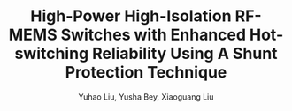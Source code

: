 ---
type: article
title: High-Power High-Isolation RF-MEMS Switches with Enhanced Hot-switching Reliability Using A Shunt Protection Technique
author: Yuhao Liu, Yusha Bey, Xiaoguang Liu
journal: IEEE Transactions on Microwave Theory and Techniques Applications
volume: 
number: 
year: 2017
month: 
doi: 
pages:
publisher:
booktitle: 
note: Accepted
sort_key: 201705
bib_key: yhliu2017
topic: hot-rfmems
---